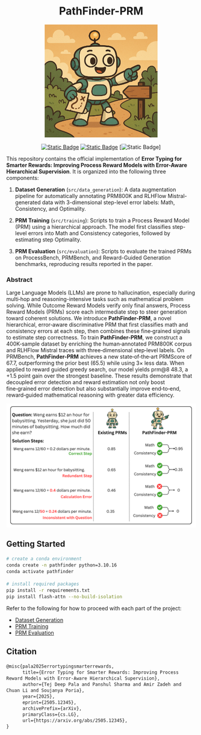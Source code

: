 <h1 align="center"> 
PathFinder-PRM
<br/>
</h1>

<!-- ![mascot](images/PathFinder.png) -->
<div align="center">
<img src="images/PathFinder.png" width="300">

[![Static Badge](https://img.shields.io/badge/Checkpoints-blue?style=flat&link=https%3A%2F%2Fhuggingface.co%2Fdeclare-lab%2FPathFinder-PRM-7B)](https://huggingface.co/declare-lab/PathFinder-PRM-7B) [![Static Badge](https://img.shields.io/badge/Dataset-purple?style=flat&link=https%3A%2F%2Fhuggingface.co%2Fdatasets%2Fdeclare-lab%2FPathFinder-600K)](https://huggingface.co/datasets/declare-lab/PathFinder-600K) [![Static Badge](http://arxiv.org/abs/2505.)]
</div>

This repository contains the official implementation of **Error Typing for Smarter Rewards: Improving Process Reward Models with Error-Aware Hierarchical Supervision**. It is organized into the following three components:

1. **Dataset Generation** (`src/data_generation`): A data augmentation pipeline for automatically annotating PRM800K and RLHFlow Mistral-generated data with 3-dimensional step-level error labels: Math, Consistency, and Optimality.

2. **PRM Training** (`src/training`): Scripts to train a Process Reward Model (PRM) using a hierarchical approach. The model first classifies step-level errors into Math and Consistency categories, followed by estimating step Optimality.

3. **PRM Evaluation** (`src/evaluation`): Scripts to evaluate the trained PRMs on ProcessBench, PRMBench, and Reward-Guided Generation benchmarks, reproducing results reported in the paper.

### Abstract
Large Language Models (LLMs) are prone to hallucination, especially during multi‑hop and reasoning-intensive tasks such as mathematical problem solving. While Outcome Reward Models verify only final answers, Process Reward Models (PRMs) score each intermediate step to steer generation toward coherent solutions. We introduce **PathFinder-PRM**, a novel hierarchical, error‑aware discriminative PRM that first classifies math and consistency errors at each step, then combines these fine‑grained signals to estimate step correctness. To train **PathFinder-PRM**, we construct a 400K‑sample dataset by enriching the human‑annotated PRM800K corpus and RLHFlow Mistral traces with three‑dimensional step‑level labels. On PRMBench, **PathFinder-PRM** achieves a new state‑of‑the‑art PRMScore of 67.7, outperforming the prior best (65.5) while using 3× less data. When applied to reward guided greedy search, our model yields prm@8 48.3, a +1.5 point gain over the strongest baseline. These results demonstrate that decoupled error detection and reward estimation not only boost fine‑grained error detection but also substantially improve end‑to‑end, reward‑guided mathematical reasoning with greater data efficiency.

![Methodology](images/PathFinder-PRM-method.png)

## Getting Started
```bash
# create a conda environment
conda create -n pathfinder python=3.10.16
conda activate pathfinder

# install required packages
pip install -r requirements.txt
pip install flash-attn --no-build-isolation
```

Refer to the following for how to proceed with each part of the project:

* [Dataset Generation](src/data_generation/README.md)
* [PRM Training](src/training/README.md)
* [PRM Evaluation](src/evaluation/README.md)

## Citation
```
@misc{pala2025errortypingsmarterrewards,
      title={Error Typing for Smarter Rewards: Improving Process Reward Models with Error-Aware Hierarchical Supervision}, 
      author={Tej Deep Pala and Panshul Sharma and Amir Zadeh and Chuan Li and Soujanya Poria},
      year={2025},
      eprint={2505.12345},
      archivePrefix={arXiv},
      primaryClass={cs.LG},
      url={https://arxiv.org/abs/2505.12345}, 
}
```

